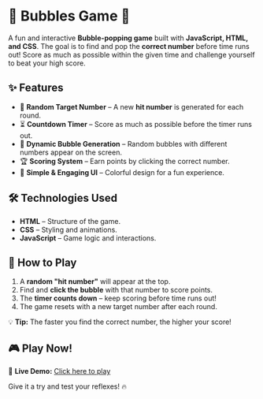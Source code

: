 # 🔵 Bubbles Game 🎯  

A fun and interactive **Bubble-popping game** built with **JavaScript, HTML, and CSS**. The goal is to find and pop the **correct number** before time runs out! Score as much as possible within the given time and challenge yourself to beat your high score.  

## ✨ Features  
- 🎲 **Random Target Number** – A new **hit number** is generated for each round.  
- ⏳ **Countdown Timer** – Score as much as possible before the timer runs out.  
- 🔢 **Dynamic Bubble Generation** – Random bubbles with different numbers appear on the screen.  
- 🏆 **Scoring System** – Earn points by clicking the correct number.  
- 🎨 **Simple & Engaging UI** – Colorful design for a fun experience.  

## 🛠️ Technologies Used  
- **HTML** – Structure of the game.  
- **CSS** – Styling and animations.  
- **JavaScript** – Game logic and interactions.  

## 🚀 How to Play  
1. A **random "hit number"** will appear at the top.  
2. Find and **click the bubble** with that number to score points.  
3. The **timer counts down** – keep scoring before time runs out!  
4. The game resets with a new target number after each round.  

💡 **Tip:** The faster you find the correct number, the higher your score!

## 🎮 Play Now!  
🔗 **Live Demo:** [Click here to play](https://bubble-game-js-pi.vercel.app/)

Give it a try and test your reflexes! 🔥  
